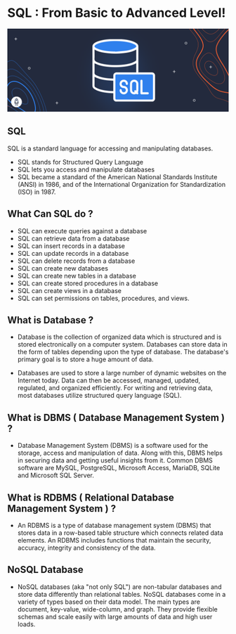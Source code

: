 # SQL : From Basic to Advanced Level!
![](/images/sql1.png)


## SQL 

SQL is a standard language for accessing and manipulating databases.
- SQL stands for Structured Query Language
- SQL lets you access and manipulate databases
- SQL became a standard of the American National Standards Institute (ANSI) in 1986, and of the International Organization for Standardization (ISO) in 1987.

## What Can SQL do ?

- SQL can execute queries against a database
- SQL can retrieve data from a database
- SQL can insert records in a database
- SQL can update records in a database
- SQL can delete records from a database
- SQL can create new databases
- SQL can create new tables in a database
- SQL can create stored procedures in a database
- SQL can create views in a database
- SQL can set permissions on tables, procedures, and views.

## What is Database ?

- Database is the collection of organized data which is structured and is stored electronically on a computer system. Databases can store data in the form of tables depending upon the type of database. The database's primary goal is to store a huge amount of data.

- Databases are used to store a large number of dynamic websites on the Internet today. Data can then be accessed, managed, updated, regulated, and organized efficiently. For writing and retrieving data, most databases utilize structured query language (SQL).

## What is DBMS ( Database Management System ) ?

 - Database Management System (DBMS) is a software used for the storage, access and manipulation of data. Along with this, DBMS helps in securing data and getting useful insights from it. Common DBMS software are MySQL, PostgreSQL, Microsoft Access, MariaDB, SQLite and Microsoft SQL Server.

## What is RDBMS ( Relational Database Management System ) ?

  - An RDBMS is a type of database management system (DBMS) that stores data in a row-based table structure which connects related data elements. An RDBMS includes functions that maintain the security, accuracy, integrity and consistency of the data. 

## NoSQL Database 

 - NoSQL databases (aka "not only SQL") are non-tabular databases and store data differently than relational tables. NoSQL databases come in a variety of types based on their data model. The main types are document, key-value, wide-column, and graph. They provide flexible schemas and scale easily with large amounts of data and high user loads.

  



  
